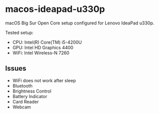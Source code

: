 # macos-ideapad-u330p

macOS Big Sur Open Core setup configured for Lenovo IdeaPad u330p.

Tested setup:

- CPU: Intel(R) Core(TM) i5-4200U
- GPU: Intel HD Graphics 4400
- WiFi: Intel Wireless-N 7260

## Issues

- WiFi does not work after sleep
- Bluetooth
- Brightness Control
- Battery Indicator
- Card Reader
- Webcam